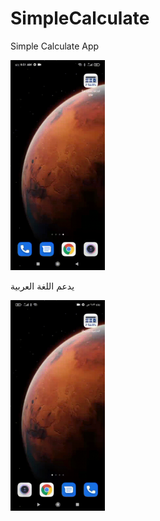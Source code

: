 # SimpleCalculate
Simple Calculate App

<img src="https://github.com/RashedSharahili/SimpleCalculate/blob/master/calculateEn.gif" alt="CalculateApp" width="30%">

يدعم اللغة العربية

<img src="https://github.com/RashedSharahili/SimpleCalculate/blob/master/calculateAr.gif" alt="CalculateApp" width="30%">
